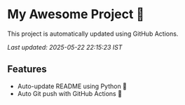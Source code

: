 # My Awesome Project 🚀

This project is automatically updated using GitHub Actions.

_Last updated: 2025-05-22 22:15:23 IST_

## Features
- Auto-update README using Python 🐍
- Auto Git push with GitHub Actions 🤖
